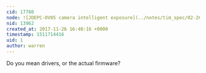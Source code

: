 ```yaml
---
cid: 17780
node: ![JDEPC-OV05 camera intelligent exposure](../notes/tim_spec/02-26-2017/jdepc-ov05-camera-intelligent-exposure)
nid: 13962
created_at: 2017-11-26 16:40:16 +0000
timestamp: 1511714416
uid: 1
author: warren
---
```


Do you mean drivers, or the actual firmware? 